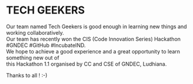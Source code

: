 # TECH GEEKERS #

Our team named Tech Geekers is good enough in learning new things and working collaboratively. </br>
Our team has recently won the CIS (Code Innovation Series) Hackathon #GNDEC #GitHub #IncubateIND. </br>
We hope to achieve a good experience and a great opportunity to learn something new out of </br>
this Hackathon 1.1 organised by CC and CSE of GNDEC, Ludhiana.</br>

Thanks to all ! :-)


